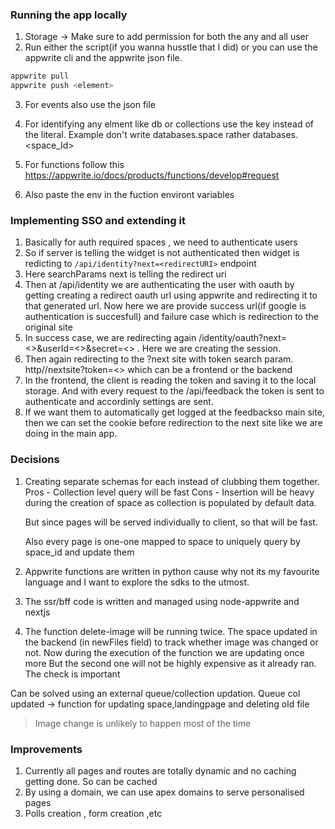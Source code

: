 ### Running the app locally
1. Storage -> Make sure to add permission for both the any and all user
2. Run either the script(if you wanna husstle that I did) or you can use the appwrite cli and the appwrite json file.
```bash
appwrite pull
appwrite push <element>
```
3. For events also use the json file
4. For identifying any elment like db or collections use the key instead of the literal. Example don't write databases.space rather databases.<space_Id>

5. For functions follow this https://appwrite.io/docs/products/functions/develop#request
6. Also paste the env in the fuction environt variables

### Implementing SSO and extending it
1. Basically for auth required spaces , we need to authenticate users
2. So if server is telling the widget is not authenticated then widget is redicting to `/api/identity?next=<redirectURI>` endpoint
3. Here searchParams next is telling the redirect uri
4. Then at /api/identity we are authenticating the user with oauth by getting creating a redirect oauth url using appwrite and redirecting it to that generated url. Now here we are provide success url(if google is authentication is succesfull) and failure case which is redirection to the original site
5. In success case, we are redirecting again /identity/oauth?next=<>&userId=<>&secret=<> . Here we are creating the session.
6. Then again redirecting to the ?next site with token search param. http//nextsite?token=<> which can be a frontend or the backend
7. In the frontend, the client is reading the token and saving it to the local storage. And with every request to the /api/feedback the token is sent to authenticate and accordinly settings are sent.
8. If we want them to automatically get logged at the feedbackso main site, then we can set the cookie before redirection to the next site like we are doing in the main app.
### Decisions
1. Creating separate schemas for each instead of clubbing them together.
    Pros - Collection level query will be fast
    Cons - Insertion will be heavy during the creation of space as collection is populated by default data.

    But since pages will be served individually to client, so that will be fast.

    Also every page is one-one mapped to space to uniquely query by space_id and update them

2. Appwrite functions are written in python cause why not its my favourite language and I want to explore the sdks to the utmost.

3. The ssr/bff code is written and managed using node-appwrite and nextjs

4. The function delete-image will be running twice.
The space updated in the backend (in newFiles field) to track whether image was changed or not.
Now during the execution of the function we are updating once more
But the second one will not be highly expensive as it already ran. The check is important

Can be solved using an external queue/collection updation.
Queue col updated -> function for updating space,landingpage and deleting old file
> Image change is unlikely to happen most of the time

### Improvements
1. Currently all pages and routes are totally dynamic and no caching getting done. So can be cached
2. By using a domain, we can use apex domains to serve personalised pages
3. Polls creation , form creation ,etc